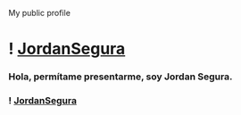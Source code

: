 My public profile
# ! [JordanSegura](https://github.com/jordyLuis1597/JordanSegura/blob/main/jordanISL.jpg)
### Hola, permítame presentarme, soy Jordan Segura.

### ! [JordanSegura](https://github.com/jordyLuis1597/JordanSegura/blob/main/Jordan_Y_Robot.JPG)
